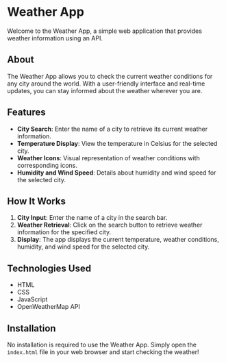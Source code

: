 # Weather App

Welcome to the Weather App, a simple web application that provides weather information using an API.

## About

The Weather App allows you to check the current weather conditions for any city around the world. With a user-friendly interface and real-time updates, you can stay informed about the weather wherever you are.

## Features

- **City Search**: Enter the name of a city to retrieve its current weather information.
- **Temperature Display**: View the temperature in Celsius for the selected city.
- **Weather Icons**: Visual representation of weather conditions with corresponding icons.
- **Humidity and Wind Speed**: Details about humidity and wind speed for the selected city.

## How It Works

1. **City Input**: Enter the name of a city in the search bar.
2. **Weather Retrieval**: Click on the search button to retrieve weather information for the specified city.
3. **Display**: The app displays the current temperature, weather conditions, humidity, and wind speed for the selected city.

## Technologies Used

- HTML
- CSS
- JavaScript
- OpenWeatherMap API

## Installation

No installation is required to use the Weather App. Simply open the `index.html` file in your web browser and start checking the weather!
